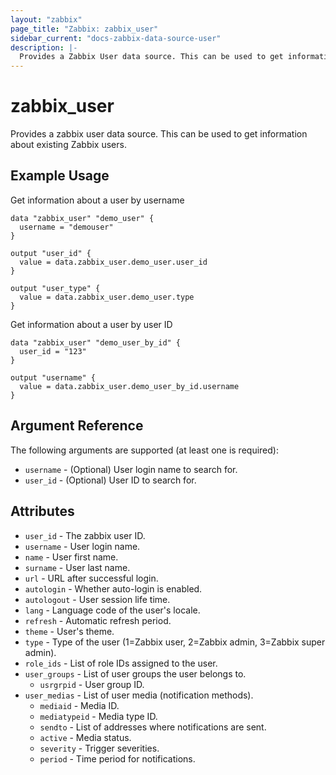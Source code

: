 ```yaml
---
layout: "zabbix"
page_title: "Zabbix: zabbix_user"
sidebar_current: "docs-zabbix-data-source-user"
description: |-
  Provides a Zabbix User data source. This can be used to get information about existing Zabbix users.
---
```


# zabbix_user

Provides a zabbix user data source. This can be used to get information about existing Zabbix users.

## Example Usage

Get information about a user by username

```hcl
data "zabbix_user" "demo_user" {
  username = "demouser"
}

output "user_id" {
  value = data.zabbix_user.demo_user.user_id
}

output "user_type" {
  value = data.zabbix_user.demo_user.type
}
```

Get information about a user by user ID

```hcl
data "zabbix_user" "demo_user_by_id" {
  user_id = "123"
}

output "username" {
  value = data.zabbix_user.demo_user_by_id.username
}
```

## Argument Reference

The following arguments are supported (at least one is required):

* `username` - (Optional) User login name to search for.
* `user_id` - (Optional) User ID to search for.

## Attributes

* `user_id` - The zabbix user ID.
* `username` - User login name.
* `name` - User first name.
* `surname` - User last name.
* `url` - URL after successful login.
* `autologin` - Whether auto-login is enabled.
* `autologout` - User session life time.
* `lang` - Language code of the user's locale.
* `refresh` - Automatic refresh period.
* `theme` - User's theme.
* `type` - Type of the user (1=Zabbix user, 2=Zabbix admin, 3=Zabbix super admin).
* `role_ids` - List of role IDs assigned to the user.
* `user_groups` - List of user groups the user belongs to.
  * `usrgrpid` - User group ID.
* `user_medias` - List of user media (notification methods).
  * `mediaid` - Media ID.
  * `mediatypeid` - Media type ID.
  * `sendto` - List of addresses where notifications are sent.
  * `active` - Media status.
  * `severity` - Trigger severities.
  * `period` - Time period for notifications.

